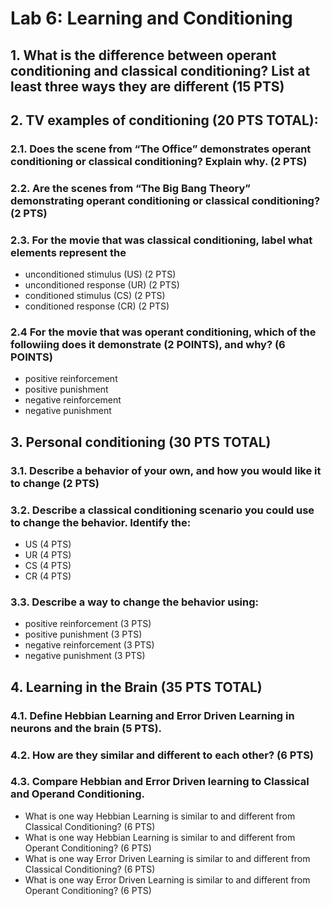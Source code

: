 # Lab 6: Learning and Conditioning

## 1. What is the difference between operant conditioning and classical conditioning? List at least three ways they are different (15 PTS)

## 2.	TV examples of conditioning (20 PTS TOTAL):

### 2.1. Does the scene from “The Office” demonstrates operant conditioning or classical conditioning? Explain why. (2 PTS)

### 2.2. Are the scenes from “The Big Bang Theory” demonstrating operant conditioning or classical conditioning? (2 PTS)

### 2.3. For the movie that was classical conditioning, label what elements represent the
- unconditioned stimulus (US) (2 PTS)
- unconditioned response (UR) (2 PTS)
- conditioned stimulus (CS) (2 PTS)
- conditioned response (CR) (2 PTS)

### 2.4 For the movie that was operant conditioning, which of the followiing does it demonstrate (2 POINTS), and why? (6 POINTS)
- positive reinforcement
- positive punishment
- negative reinforcement
- negative punishment

## 3.	Personal conditioning (30 PTS TOTAL)
### 3.1.	Describe a behavior of your own, and how you would like it to change (2 PTS)
### 3.2.	Describe a classical conditioning scenario you could use to change the behavior. Identify the:
- US (4 PTS)
- UR (4 PTS)
- CS (4 PTS)
- CR (4 PTS)

### 3.3.	Describe a way to change the behavior using:
- positive reinforcement (3 PTS)
- positive punishment (3 PTS)
- negative reinforcement (3 PTS)
- negative punishment (3 PTS)

## 4. Learning in the Brain (35 PTS TOTAL)
### 4.1. Define Hebbian Learning and Error Driven Learning in neurons and the brain (5 PTS).
### 4.2. How are they similar and different to each other? (6 PTS)
### 4.3. Compare Hebbian and Error Driven learning to Classical and Operand Conditioning.
- What is one way Hebbian Learning is similar to and different from Classical Conditioning? (6 PTS)
- What is one way Hebbian Learning is similar to and different from Operant Conditioning? (6 PTS)
- What is one way Error Driven Learning is similar to and different from Classical Conditioning? (6 PTS)
- What is one way Error Driven Learning is similar to and different from Operant Conditioning? (6 PTS)
